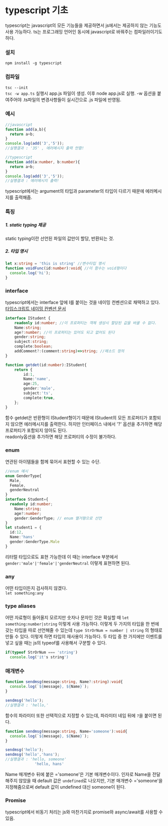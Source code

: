 # typescript 기초  
typescript는 javascript의 모든 기능들을 제공하면서 js에서는 제공하지 않는 기능도 사용 가능하다. ts는 프로그래밍 언어인 동시에 javascript로 바꿔주는 컴파일러이기도 하다.    
### 설치  
`npm install -g typescript`    
### 컴파일  
`tsc --init`  
`tsc -w app.ts` 실행시 app.js 파일이 생성. 이후 node app.js로 실행. -w 옵션을 붙여주어야 .ts파일의 변경사항들이 실시간으로 .js 파일에 반영됨.    
### 예시  
```javascript
//javascript
function add(a,b){
  return a+b;
}
console.log(add('3','5'));
//실행결과 : '35' , 에러메시지 출력 안함!
```
```typescript
//typescript
function add(a:number, b:number){
  return a+b;
}
console.log(add('3','5'));
//실행결과 : 에러메시지 출력!
```
typescript에서는 argument의 타입과 parameter의 타입이 다르기 때문에 에러메시지를 출력해줌.    
### 특징  
##### 1. static typing 제공  
static typing이란 선언된 파일의 값만이 할당, 반환되는 것.  
##### 2. 타입 명시  
```typescript
let x:string = 'this is string' //변수타입 명시
function voidFunc(id:number):void{ //이 함수는 void형이다
  console.log('hi');
}
```    
### interface  
typescript에서는 interface 앞에 I를 붙이는 것을 네이밍 컨벤션으로 채택하고 있다. [타입스크립트 네이밍 컨벤션 문서](https://github.com/microsoft/TypeScript/wiki/Coding-guidelines)  
```typescript
interface IStudent {
    readonly id:number; //이 프로퍼티는 객체 생성시 할당된 값을 바꿀 수 없다.
    Name:string;
    age?:number; //이 프로퍼티는 있어도 되고 없어도 된다
    gender:string;
    subject:string;
    complete:boolean;
    addComment?:(comment:string)=>string; //메소드 정의
}

function getdet(id:number):IStudent{
    return {
        id:1,
        Name:'name',
        age:25,
        gender:'male',
        subject:'ts',
        complete:true,
    };
}
```  
함수 getdet은 반환형이 IStudent형이기 때문에 IStudent의 모든 프로퍼티가 포함되지 않으면 에러메시지를 출력한다. 하지만 인터페이스 내에서 '?' 옵션을 추가하면 해당 프로퍼티가 포함되지 않아도 된다.  
readonly옵션을 추가하면 해당 프로퍼티의 수정이 불가하다.    
### enum  
연관된 아이템들을 함께 묶어서 표현할 수 있는 수단.  
```typescript
//enum 예시
enum GenderType{
  Male,
  Female,
  genderNeutral
}
interface Student={
  readonly id:number; 
    Name:string;
    age?:number; 
    gender:GenderType; // enum 열거형으로 선언
}
let student1 = {
  id:12,
  Name:'hans'
  gender:GenderType.Male
}
```
리터럴 타입으로도 표현 가능한데 이 때는 interface 부분에서
`gender:'male'|'female'|'genderNeutral` 이렇게 표현하면 된다.    
### any  
어떤 타입이든지 검사하지 않겠다.  
`let something:any`  
### type aliases  
어떤 자료형이 들어올지 모르지만 숫자나 문자인 것은 확실할 때 `let something:number|string` 이렇게 사용 가능하다. 이렇게 두 가지의 타입을 한 번에 갖는 타입을 따로 선언해줄 수 있는데 `type StrOrNum = number | string` 의 형태로 만들 수 있다. 이렇게 하면 타입의 재사용이 가능하다. 두 타입 중 한 가지에만 이벤트를 넣고 싶을 때는 js의 typeof를 사용해서 구분할 수 있다. 
```typescript
if(typeof StrOrNum === 'string') 
  console.log('it's string')
```    
### 매개변수  
```typescript
function sendmsg(message:string, Name?:string):void{
  console.log(`${message}, ${Name}`);
}

sendmsg('hello');
//실행결과 : 'hello,'
```
함수의 파라미터 또한 선택적으로 지정할 수 있는데, 파라미터 네임 뒤에 `?`을 붙이면 된다.  
```typescript
function sendmsg(message:string, Name='someone'):void{
  console.log(`${message}, ${Name}`);
}

sendmsg('hello');
sendmsg('hello','hans');
//실행결과 : 'hello, someone'
             'hello, hans'
```
Name 매개변수 뒤에 붙은 ='someone'은 기본 매개변수이다. 인자로 Name을 전달해주지 않았을 때 default 값은 `undefined`로 나오지만, 기본 매개변수 ='someone'을 지정해줌으로써 default 값이 undefined 대신 someone이 된다.    
### Promise  
typescript에서 비동기 처리는 js와 마찬가지로 promise와 async/await를 사용할 수 있음. 

